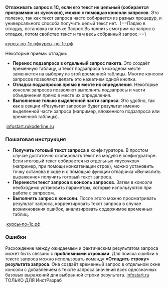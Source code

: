**Отлаживать запрос в 1С, если его текст не цельный (собирается программно из кусочков), можно с помощью консоли запросов**. Это полезно, так как текст запроса часто собирается из разных процедур, и универсального способа получить целый текст нет. 
(==Падаю в отладку, остановка на точке Запрос.Выполнить смотрим на запрос в отладке, потом свойство текст и там весь собранный запрос.==)

[курсы-по-1с.рф](https://xn----1-bedvffifm4g.xn--p1ai/articles/2017-09-07-4-methods-of-query-debugging/)[курсы-по-1с.рф](https://xn----1-bedvffifm4g.xn--p1ai/news/2022-12-28-query-debugging/)

Некоторые приёмы отладки:

- **Перенос подзапроса в отдельный запрос пакета**. Это создаёт временную таблицу, и текст подзапроса в исходном месте заменяется на выборку из этой временной таблицы. Многие консоли запросов позволяют делать это нажатием одной кнопки.
- **Отладка подзапросов прямо в месте их определения**. Некоторые консоли запросов позволяют выполнять подзапросы и части объединения прямо в месте их определения.
- **Выполнение только выделенной части запроса**. Это удобно, так как в секции «Результат запроса» будет результат именно выделенной части запроса (например, вложенного подзапроса или временной таблицы).

 [infostart.ru](https://infostart.ru/1c/articles/1355985/)[koderline.ru](https://www.koderline.ru/expert/instruktsii/article-konsol-zaprosov-1s-predpriyatie-8-3/)

### Пошаговая инструкция

- **Получить готовый текст запроса** в конфигураторе. В простом случае достаточно скопировать текст из модуля в конфигураторе. Если итоговый текст собирается из отдельных «кусочков» (например, при помощи конкатенации строк), можно установить точку останова в коде и с помощью функции отладчика «Вычислить выражение» получить готовый текст запроса.
- **Перенести текст запроса в консоль запросов**. Затем в консоли необходимо установить параметры, которые используются при работе с запросом.
- **Выполнять запрос в консоли**. После этого можно просматривать результат запроса, корректировать текст запроса в случае возникновения ошибок, анализировать содержимое временных таблиц.

 [курсы-по-1с.рф](https://xn----1-bedvffifm4g.xn--p1ai/articles/2017-09-07-4-methods-of-query-debugging/)

### Ошибки

Расхождение между ожидаемым и фактическим результатом запроса может быть связано с **проблемными строками**. Для поиска ошибки в тексте запроса можно использовать команду **«Отладить строку» результата запроса**. Она создаёт временный запрос в отдельном окне консоли с добавлением в тексте запроса значений всех однозначных базовых выражений для выбранной строки результата. [infostart.ru](https://infostart.ru/1c/articles/1355985/)   ТОЛЬКО ДЛЯ ИнстРазраб